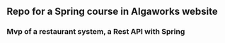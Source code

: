 ## Repo for a Spring course in Algaworks website
### Mvp of a restaurant system, a Rest API with Spring
